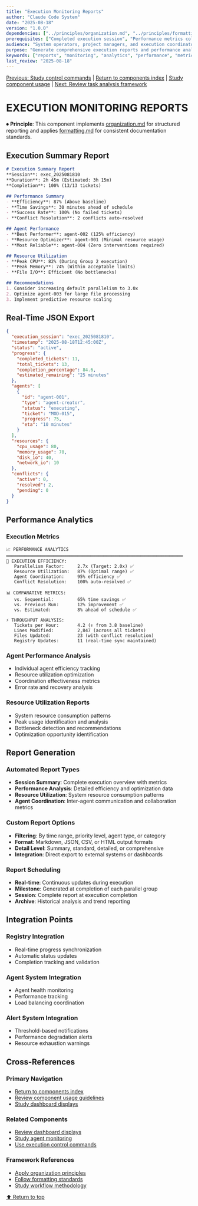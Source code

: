 ```yaml
---
title: "Execution Monitoring Reports"
author: "Claude Code System"
date: "2025-08-18"
version: "1.0.0"
dependencies: ["../principles/organization.md", "../principles/formatting.md"]
prerequisites: ["Completed execution session", "Performance metrics collection"]
audience: "System operators, project managers, and execution coordinators"
purpose: "Generate comprehensive execution reports and performance analytics"
keywords: ["reports", "monitoring", "analytics", "performance", "metrics", "documentation"]
last_review: "2025-08-18"
---
```


[Previous: Study control commands](execution-control-commands.md) | [Return to components index](README.md) | [Study component usage](COMPONENT_USAGE.md) | [Next: Review task analysis framework](task-analysis-framework.md)

# EXECUTION MONITORING REPORTS

⏺ **Principle**: This component implements [organization.md](../principles/organization.md) for structured reporting and applies [formatting.md](../principles/formatting.md) for consistent documentation standards.

## Execution Summary Report

```markdown
# Execution Summary Report
**Session**: exec_2025081810
**Duration**: 2h 45m (Estimated: 3h 15m)
**Completion**: 100% (13/13 tickets)

## Performance Summary
- **Efficiency**: 87% (Above baseline)
- **Time Savings**: 30 minutes ahead of schedule
- **Success Rate**: 100% (No failed tickets)
- **Conflict Resolution**: 2 conflicts auto-resolved

## Agent Performance
- **Best Performer**: agent-002 (125% efficiency)
- **Resource Optimizer**: agent-001 (Minimal resource usage)
- **Most Reliable**: agent-004 (Zero interventions required)

## Resource Utilization
- **Peak CPU**: 82% (During Group 2 execution)
- **Peak Memory**: 74% (Within acceptable limits)
- **File I/O**: Efficient (No bottlenecks)

## Recommendations
1. Consider increasing default parallelism to 3.0x
2. Optimize agent-003 for large file processing
3. Implement predictive resource scaling
```

## Real-Time JSON Export

```json
{
  "execution_session": "exec_2025081810",
  "timestamp": "2025-08-18T12:45:00Z",
  "status": "active",
  "progress": {
    "completed_tickets": 11,
    "total_tickets": 13,
    "completion_percentage": 84.6,
    "estimated_remaining": "25 minutes"
  },
  "agents": [
    {
      "id": "agent-001",
      "type": "agent-creator",
      "status": "executing",
      "ticket": "MOD-015",
      "progress": 75,
      "eta": "10 minutes"
    }
  ],
  "resources": {
    "cpu_usage": 80,
    "memory_usage": 70,
    "disk_io": 40,
    "network_io": 10
  },
  "conflicts": {
    "active": 0,
    "resolved": 2,
    "pending": 0
  }
}
```

## Performance Analytics

### Execution Metrics
```
📈 PERFORMANCE ANALYTICS
═══════════════════════════════════════════════════════════════════
🎯 EXECUTION EFFICIENCY:
   Parallelism Factor:     2.7x (Target: 2.0x) ✅
   Resource Utilization:   87% (Optimal range) ✅
   Agent Coordination:     95% efficiency ✅
   Conflict Resolution:    100% auto-resolved ✅

📊 COMPARATIVE METRICS:
   vs. Sequential:         65% time savings ✅
   vs. Previous Run:       12% improvement ✅
   vs. Estimated:          8% ahead of schedule ✅
   
⚡ THROUGHPUT ANALYSIS:
   Tickets per Hour:       4.2 (↑ from 3.8 baseline)
   Lines Modified:         2,847 (across all tickets)
   Files Updated:          23 (with conflict resolution)
   Registry Updates:       11 (real-time sync maintained)
```

### Agent Performance Analysis
- Individual agent efficiency tracking
- Resource utilization optimization
- Coordination effectiveness metrics
- Error rate and recovery analysis

### Resource Utilization Reports
- System resource consumption patterns
- Peak usage identification and analysis
- Bottleneck detection and recommendations
- Optimization opportunity identification

## Report Generation

### Automated Report Types
- **Session Summary**: Complete execution overview with metrics
- **Performance Analysis**: Detailed efficiency and optimization data
- **Resource Utilization**: System resource consumption patterns
- **Agent Coordination**: Inter-agent communication and collaboration metrics

### Custom Report Options
- **Filtering**: By time range, priority level, agent type, or category
- **Format**: Markdown, JSON, CSV, or HTML output formats
- **Detail Level**: Summary, standard, detailed, or comprehensive
- **Integration**: Direct export to external systems or dashboards

### Report Scheduling
- **Real-time**: Continuous updates during execution
- **Milestone**: Generated at completion of each parallel group
- **Session**: Complete report at execution completion
- **Archive**: Historical analysis and trend reporting

## Integration Points

### Registry Integration
- Real-time progress synchronization
- Automatic status updates
- Completion tracking and validation

### Agent System Integration
- Agent health monitoring
- Performance tracking
- Load balancing coordination

### Alert System Integration
- Threshold-based notifications
- Performance degradation alerts
- Resource exhaustion warnings

## Cross-References

### Primary Navigation
- [Return to components index](README.md)
- [Review component usage guidelines](COMPONENT_USAGE.md)
- [Study dashboard displays](execution-dashboard-displays.md)

### Related Components
- [Review dashboard displays](execution-dashboard-displays.md)
- [Study agent monitoring](agent-status-monitoring.md)
- [Use execution control commands](execution-control-commands.md)

### Framework References
- [Apply organization principles](../principles/organization.md)
- [Follow formatting standards](../principles/formatting.md)
- [Study workflow methodology](../principles/workflow.md)

[⬆ Return to top](#execution-monitoring-reports)